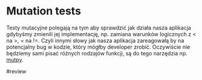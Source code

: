 # Mutation tests

Testy mutacyjne polegają na tym aby sprawdzić jak działa nasza aplikacja gdybyśmy zmienili jej implementację, np. zamiana warunków logicznych z $<$ na $>$, $=$ na $!=$. Czyli innymi słowy jak nasza aplikacja zareagowałą by na potencjalny bug w kodzie, który mógłby developer zrobić. Oczywiście nie będziemy sami pisać różnych rodzajów funkcji, są do tego narzędzia np. [mutpy](https://github.com/mutpy/mutpy). 

#review